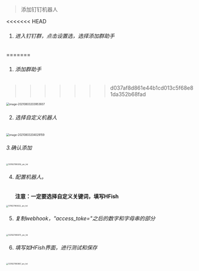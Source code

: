 

> 添加钉钉机器人

<<<<<<< HEAD
1. ###### 进入钉钉群，点击设置选，选择添加群助手
=======
1. ###### 添加群助手
>>>>>>> d037af8d861e44b1cd013c5f68e81da352b68fad

<img src="http://img.threatbook.cn/hfish/image-20210803203953937.png" alt="image-20210803203953937" style="zoom: 50%;" />

2. ###### 选择自定义机器人

<img src="http://img.threatbook.cn/hfish/image-20210803204029159.png" alt="image-20210803204029159" style="zoom:50%;" />

###### 3.确认添加

<img src="http://img.threatbook.cn/hfish/1301627983256_.pic_hd.jpg" alt="1301627983256_.pic_hd" style="zoom:33%;" />

4. ###### 配置机器人。

   **注意：一定要选择自定义关键词，填写HFish**

<img src="http://img.threatbook.cn/hfish/1311627983622_.pic_hd.jpg" alt="1311627983622_.pic_hd" style="zoom:33%;" />

5. ###### 复制webhook，"access_toke="之后的数字和字母串的部分

<img src="http://img.threatbook.cn/hfish/1321627983675_.pic_hd.jpg" alt="1321627983675_.pic_hd" style="zoom:33%;" />

6. ###### 填写如HFish界面，进行测试和保存

<img src="http://img.threatbook.cn/hfish/1331627983967_.pic_hd.jpg" alt="1331627983967_.pic_hd" style="zoom:33%;" />

